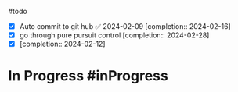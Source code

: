 #todo
- [x] Auto commit to git hub ✅ 2024-02-09  [completion:: 2024-02-16]
- [x] go through pure pursuit control  [completion:: 2024-02-28]
- [x]   [completion:: 2024-02-12]

# In Progress #inProgress 